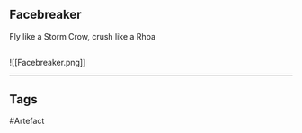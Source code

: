 ## Facebreaker
Fly like a Storm Crow, crush like a Rhoa
## 
![[Facebreaker.png]]

---
## Tags
#Artefact